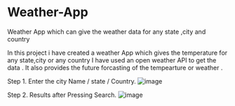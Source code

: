 # Weather-App
Weather App which can give the weather data for any state ,city and country

In this project i have created a weather App which gives the  temperature for any state,city or any country
I have used an open weather API to get the data .
It also provides the future forcasting of the tempearture or weather .

Step 1. Enter the city Name / state / Country.
![image](https://github.com/user-attachments/assets/0016354a-c1ea-4a30-88e5-01c83f69705e)

Step 2. Results after Pressing Search.
![image](https://github.com/user-attachments/assets/806bf902-e129-4baf-98e0-a2397bd0f2bc)
